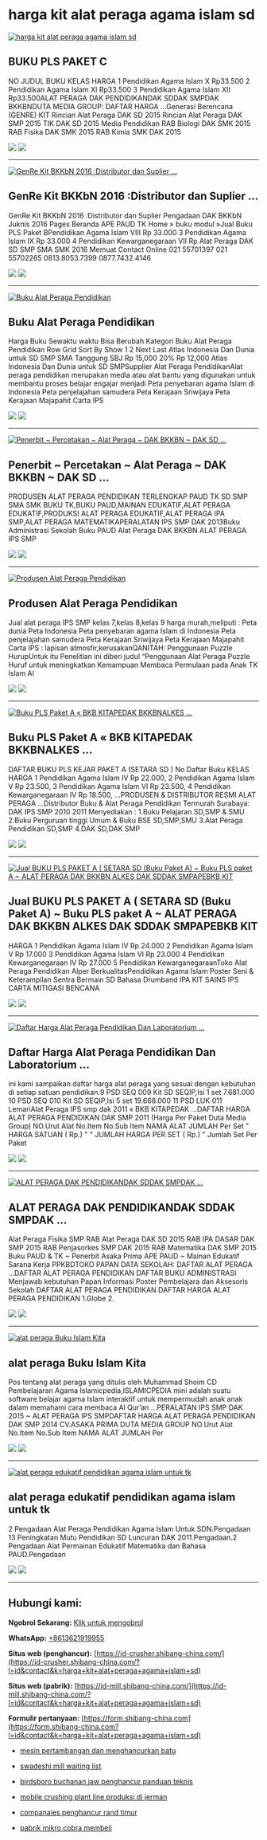 # harga kit alat peraga agama islam sd

<a href="https://swt.shibang-china.com/?l=id&img&k=harga+kit+alat+peraga+agama+islam+sd" target="_blank">![harga kit alat peraga agama islam sd](http://static.shibang-china.com/all-800x300/475.jpg)</a>

## BUKU PLS PAKET C
NO JUDUL BUKU KELAS HARGA 1 Pendidikan Agama Islam X Rp33.500 2 Pendidikan Agama Islam XI Rp33.500 3 Pendidikan Agama Islam XII Rp33.500ALAT PERAGA DAK PENDIDIKANDAK SDDAK SMPDAK BKKBNDUTA MEDIA GROUP: DAFTAR HARGA …Generasi Berencana (GENRE) KIT Rincian Alat Peraga DAK SD 2015 Rincian Alat Peraga DAK SMP 2015 TIK DAK SD 2015 Media Pendidikan RAB Biologi DAK SMK 2015 RAB Fisika DAK SMK 2015 RAB Kimia SMK DAK 2015


<a href="https://whatsapp.shibangsoft.com/WhatsApp.php" target="_blank" title="WhatsApp">![](http://static.shibang-china.com/icon/whatsapp.png)</a> <a href="https://swt.shibang-china.com/?l=id&icon&k=harga+kit+alat+peraga+agama+islam+sd" target="_blank">![](http://static.shibang-china.com/icon/chat-id.png)</a>

---

<a href="https://swt.shibang-china.com/?l=id&img&k=harga+kit+alat+peraga+agama+islam+sd" target="_blank">![GenRe Kit BKKbN 2016 :Distributor dan Suplier …](http://static.shibang-china.com/all-800x300/35.jpg)</a>

## GenRe Kit BKKbN 2016 :Distributor dan Suplier …
GenRe Kit BKKbN 2016 :Distributor dan Suplier Pengadaan DAK BKKbN Juknis 2016 Pages Beranda APE PAUD TK Home » buku modul »Jual Buku PLS Paket BPendidikan Agama Islam VIII Rp 33.000 3 Pendidikan Agama Islam IX Rp 33.000 4 Pendidikan Kewarganegaraan VII Rp Alat Peraga DAK SD SMP SMA SMK 2016 Memuat Contact Online 021 55701397 021 55702265 0813.8053.7399 0877.7432.4146


<a href="https://whatsapp.shibangsoft.com/WhatsApp.php" target="_blank" title="WhatsApp">![](http://static.shibang-china.com/icon/whatsapp.png)</a> <a href="https://swt.shibang-china.com/?l=id&icon&k=harga+kit+alat+peraga+agama+islam+sd" target="_blank">![](http://static.shibang-china.com/icon/chat-id.png)</a>

---

<a href="https://swt.shibang-china.com/?l=id&img&k=harga+kit+alat+peraga+agama+islam+sd" target="_blank">![Buku Alat Peraga Pendidikan](http://static.shibang-china.com/all-800x300/905.jpg)</a>

## Buku Alat Peraga Pendidikan
Harga Buku Sewaktu waktu Bisa Berubah Kategori Buku Alat Peraga Pendidikan Row Grid Sort By Show 1 2 Next Last Atlas Indonesia Dan Dunia untuk SD SMP SMA Tanggung SBJ Rp 15,000 20% Rp 12,000 Atlas Indonesia Dan Dunia untuk SD SMPSupplier Alat Peraga PendidikanAlat peraga pendidikan merupakan media atau alat bantu yang digunakan untuk membantu proses belajar engajar menjadi Peta penyebaran agama Islam di Indonesia Peta penjelajahan samudera Peta Kerajaan Sriwijaya Peta Kerajaan Majapahit Carta IPS


<a href="https://whatsapp.shibangsoft.com/WhatsApp.php" target="_blank" title="WhatsApp">![](http://static.shibang-china.com/icon/whatsapp.png)</a> <a href="https://swt.shibang-china.com/?l=id&icon&k=harga+kit+alat+peraga+agama+islam+sd" target="_blank">![](http://static.shibang-china.com/icon/chat-id.png)</a>

---

<a href="https://swt.shibang-china.com/?l=id&img&k=harga+kit+alat+peraga+agama+islam+sd" target="_blank">![Penerbit ~ Percetakan ~ Alat Peraga ~ DAK BKKBN ~ DAK SD …](http://static.shibang-china.com/all-800x300/225.jpg)</a>

## Penerbit ~ Percetakan ~ Alat Peraga ~ DAK BKKBN ~ DAK SD …
PRODUSEN ALAT PERAGA PENDIDIKAN TERLENGKAP PAUD TK SD SMP SMA SMK BUKU TK,BUKU PAUD,MAINAN EDUKATIF,ALAT PERAGA EDUKATIF,PRODUKSI ALAT PERAGA EDUKATIF,ALAT PERAGA IPA SMP,ALAT PERAGA MATEMATIKAPERALATAN IPS SMP DAK 2013Buku Administrasi Sekolah Buku PAUD Alat Peraga DAK BKKBN ALAT PERAGA IPS SMP


<a href="https://whatsapp.shibangsoft.com/WhatsApp.php" target="_blank" title="WhatsApp">![](http://static.shibang-china.com/icon/whatsapp.png)</a> <a href="https://swt.shibang-china.com/?l=id&icon&k=harga+kit+alat+peraga+agama+islam+sd" target="_blank">![](http://static.shibang-china.com/icon/chat-id.png)</a>

---

<a href="https://swt.shibang-china.com/?l=id&img&k=harga+kit+alat+peraga+agama+islam+sd" target="_blank">![Produsen Alat Peraga Pendidikan](http://static.shibang-china.com/all-800x300/1097.jpg)</a>

## Produsen Alat Peraga Pendidikan
Jual alat peraga IPS SMP kelas 7,kelas 8,kelas 9 harga murah,meliputi : Peta dunia Peta Indonesia Peta penyebaran agama Islam di Indonesia Peta penjelajahan samudera Peta Kerajaan Sriwijaya Peta Kerajaan Majapahit Carta IPS : lapisan atmosfir,kerusakanQANITAH: Penggunaan Puzzle HurupUntuk itu Penelitian ini diberi judul “Penggunaan Alat Peraga Puzzle Huruf untuk meningkatkan Kemampuan Membaca Permulaan pada Anak TK Islam Al


<a href="https://whatsapp.shibangsoft.com/WhatsApp.php" target="_blank" title="WhatsApp">![](http://static.shibang-china.com/icon/whatsapp.png)</a> <a href="https://swt.shibang-china.com/?l=id&icon&k=harga+kit+alat+peraga+agama+islam+sd" target="_blank">![](http://static.shibang-china.com/icon/chat-id.png)</a>

---

<a href="https://swt.shibang-china.com/?l=id&img&k=harga+kit+alat+peraga+agama+islam+sd" target="_blank">![Buku PLS Paket A « BKB KITAPEDAK BKKBNALKES …](http://static.shibang-china.com/all-800x300/151.jpg)</a>

## Buku PLS Paket A « BKB KITAPEDAK BKKBNALKES …
DAFTAR BUKU PLS KEJAR PAKET A (SETARA SD ) No Daftar Buku KELAS HARGA 1 Pendidikan Agama Islam IV Rp 22.000, 2 Pendidikan Agama Islam V Rp 23.500, 3 Pendidikan Agama Islam VI Rp 23.500, 4 Pendidikan Kewarganegaraan IV Rp 18.500, …PRODUSEN & DISTRIBUTOR RESMI ALAT PERAGA …Distributor Buku & Alat Peraga Pendidikan Termurah Surabaya: DAK IPS SMP 2010 2011 Menyediakan : 1.Buku Pelajaran SD,SMP & SMU 2.Buku Perguruan tinggi Umum & Buku BSE SD,SMP,SMU 3.Alat Peraga Pendidikan SD,SMP 4.DAK SD,DAK SMP


<a href="https://whatsapp.shibangsoft.com/WhatsApp.php" target="_blank" title="WhatsApp">![](http://static.shibang-china.com/icon/whatsapp.png)</a> <a href="https://swt.shibang-china.com/?l=id&icon&k=harga+kit+alat+peraga+agama+islam+sd" target="_blank">![](http://static.shibang-china.com/icon/chat-id.png)</a>

---

<a href="https://swt.shibang-china.com/?l=id&img&k=harga+kit+alat+peraga+agama+islam+sd" target="_blank">![Jual BUKU PLS PAKET A ( SETARA SD (Buku Paket A) ~ Buku PLS paket A ~ ALAT PERAGA DAK BKKBN ALKES DAK SDDAK SMPAPEBKB KIT](http://static.shibang-china.com/all-800x300/754.jpg)</a>

## Jual BUKU PLS PAKET A ( SETARA SD (Buku Paket A) ~ Buku PLS paket A ~ ALAT PERAGA DAK BKKBN ALKES DAK SDDAK SMPAPEBKB KIT
HARGA 1 Pendidikan Agama Islam IV Rp 24.000 2 Pendidikan Agama Islam V Rp 17.000 3 Pendidikan Agama Islam VI Rp 23.000 4 Pendidikan Kewarganegaraan IV Rp 27.000 5 Pendidikan KewarganegaraanToko Alat Peraga Pendidikan Alper BerkualitasPendidikan Agama Islam Poster Seni & Keterampilan Sentra Bermain SD Bahasa Drumband IPA KIT SAINS IPS CARTA MITIGASI BENCANA


<a href="https://whatsapp.shibangsoft.com/WhatsApp.php" target="_blank" title="WhatsApp">![](http://static.shibang-china.com/icon/whatsapp.png)</a> <a href="https://swt.shibang-china.com/?l=id&icon&k=harga+kit+alat+peraga+agama+islam+sd" target="_blank">![](http://static.shibang-china.com/icon/chat-id.png)</a>

---

<a href="https://swt.shibang-china.com/?l=id&img&k=harga+kit+alat+peraga+agama+islam+sd" target="_blank">![Daftar Harga Alat Peraga Pendidikan Dan Laboratorium …](http://static.shibang-china.com/all-800x300/488.jpg)</a>

## Daftar Harga Alat Peraga Pendidikan Dan Laboratorium …
ini kami sampaikan daftar harga alat peraga yang sesuai dengan kebutuhan di setiap satuan pendidikan.9 PSD SEQ 009 Kit SD SEQIP,Isi 1 set 7.681.000 10 PSD SEQ 010 Kit SD SEQIP,Isi 5 set 19.668.000 11 PSD LUK 011 LemariAlat Peraga IPS smp dak 2011 « BKB KITAPEDAK …DAFTAR HARGA ALAT PERAGA PENDIDIKAN DAK SMP 2011 (Harga Per Paket Duta Media Group) NO.Urut Alat No.Item No.Sub Item NAMA ALAT JUMLAH Per Set " HARGA SATUAN ( Rp.) " " JUMLAH HARGA PER SET ( Rp.) " Jumlah Set Per Paket


<a href="https://whatsapp.shibangsoft.com/WhatsApp.php" target="_blank" title="WhatsApp">![](http://static.shibang-china.com/icon/whatsapp.png)</a> <a href="https://swt.shibang-china.com/?l=id&icon&k=harga+kit+alat+peraga+agama+islam+sd" target="_blank">![](http://static.shibang-china.com/icon/chat-id.png)</a>

---

<a href="https://swt.shibang-china.com/?l=id&img&k=harga+kit+alat+peraga+agama+islam+sd" target="_blank">![ALAT PERAGA DAK PENDIDIKANDAK SDDAK SMPDAK …](http://static.shibang-china.com/all-800x300/517.jpg)</a>

## ALAT PERAGA DAK PENDIDIKANDAK SDDAK SMPDAK …
Alat Peraga Fisika SMP RAB Alat Peraga DAK SD 2015 RAB IPA DASAR DAK SMP 2015 RAB Penjasorkes SMP DAK 2015 RAB Matematika DAK SMP 2015 Buku PAUD & TK ~ Penerbit Asaka Prima APE PAUD ~ Mainan Edukatif Sarana Kerja PPKBDTOKO PAPAN DATA SEKOLAH: DAFTAR ALAT PERAGA …DAFTAR ALAT PERAGA PENDIDIKAN DAFTAR BUKU ADMINISTRASI Menjawab kebutuhan Papan Informasi Poster Pembelajara dan Aksesoris Sekolah DAFTAR ALAT PERAGA PENDIDIKAN DAFTAR HARGA ALAT PERAGA PENDIDIKAN 1.Globe 2.


<a href="https://whatsapp.shibangsoft.com/WhatsApp.php" target="_blank" title="WhatsApp">![](http://static.shibang-china.com/icon/whatsapp.png)</a> <a href="https://swt.shibang-china.com/?l=id&icon&k=harga+kit+alat+peraga+agama+islam+sd" target="_blank">![](http://static.shibang-china.com/icon/chat-id.png)</a>

---

<a href="https://swt.shibang-china.com/?l=id&img&k=harga+kit+alat+peraga+agama+islam+sd" target="_blank">![alat peraga Buku Islam Kita](http://static.shibang-china.com/all-800x300/243.jpg)</a>

## alat peraga Buku Islam Kita
Pos tentang alat peraga yang ditulis oleh Muhammad Shoim CD Pembelajaran Agama Islamicpedia,ISLAMICPEDIA mini adalah suatu software belajar agama Islam interaktif untuk mempermudah anak anak dalam memahami cara membaca Al Qur’an …PERALATAN IPS SMP DAK 2015 ~ ALAT PERAGA IPS SMPDAFTAR HARGA ALAT PERAGA PENDIDIKAN DAK SMP 2014 CV.ASAKA PRIMA DUTA MEDIA GROUP NO.Urut Alat No.Item No.Sub Item NAMA ALAT JUMLAH Per


<a href="https://whatsapp.shibangsoft.com/WhatsApp.php" target="_blank" title="WhatsApp">![](http://static.shibang-china.com/icon/whatsapp.png)</a> <a href="https://swt.shibang-china.com/?l=id&icon&k=harga+kit+alat+peraga+agama+islam+sd" target="_blank">![](http://static.shibang-china.com/icon/chat-id.png)</a>

---

<a href="https://swt.shibang-china.com/?l=id&img&k=harga+kit+alat+peraga+agama+islam+sd" target="_blank">![alat peraga edukatif pendidikan agama islam untuk tk](http://static.shibang-china.com/all-800x300/189.jpg)</a>

## alat peraga edukatif pendidikan agama islam untuk tk
2 Pengadaan Alat Peraga Pendidikan Agama Islam Untuk SDN.Pengadaan 13 Peningkatan Mutu Pendidikan SD Luncuran DAK 2011.Pengadaan.2 Pengadaan Alat Permainan Edukatif Matematika dan Bahasa PAUD.Pengadaan

<a href="https://whatsapp.shibangsoft.com/WhatsApp.php" target="_blank" title="WhatsApp">![](http://static.shibang-china.com/icon/whatsapp.png)</a> <a href="https://swt.shibang-china.com/?l=id&icon&k=harga+kit+alat+peraga+agama+islam+sd" target="_blank">![](http://static.shibang-china.com/icon/chat-id.png)</a>

---
## Hubungi kami:

**Ngobrol Sekarang:** [Klik untuk mengobrol](https://swt.shibang-china.com?l=id&contact&k=harga+kit+alat+peraga+agama+islam+sd)

**WhatsApp:**  [+8613621919955](https://whatsapp.shibangsoft.com/WhatsApp.php)

**Situs web (penghancur):** [https://id-crusher.shibang-china.com/](https://id-crusher.shibang-china.com/?l=id&contact&k=harga+kit+alat+peraga+agama+islam+sd)

**Situs web (pabrik):** [https://id-mill.shibang-china.com/](https://id-mill.shibang-china.com/?l=id&contact&k=harga+kit+alat+peraga+agama+islam+sd)

**Formulir pertanyaan:** [https://form.shibang-china.com](https://form.shibang-china.com?l=id&contact&k=harga+kit+alat+peraga+agama+islam+sd)

* [mesin pertambangan dan menghancurkan batu](../23/mesin%20pertambangan%20dan%20menghancurkan%20batu.md)

* [swadeshi mill waiting list](../16/swadeshi%20mill%20waiting%20list.md)

* [birdsboro buchanan jaw penghancur panduan teknis](../21/birdsboro%20buchanan%20jaw%20penghancur%20panduan%20teknis.md)

* [mobile crushing plant line produksi di jerman](../18/mobile%20crushing%20plant%20line%20produksi%20di%20jerman.md)

* [companaies penghancur rand timur](../25/companaies%20penghancur%20rand%20timur.md)

* [pabrik mikro cobra membeli](../21/pabrik%20mikro%20cobra%20membeli.md)